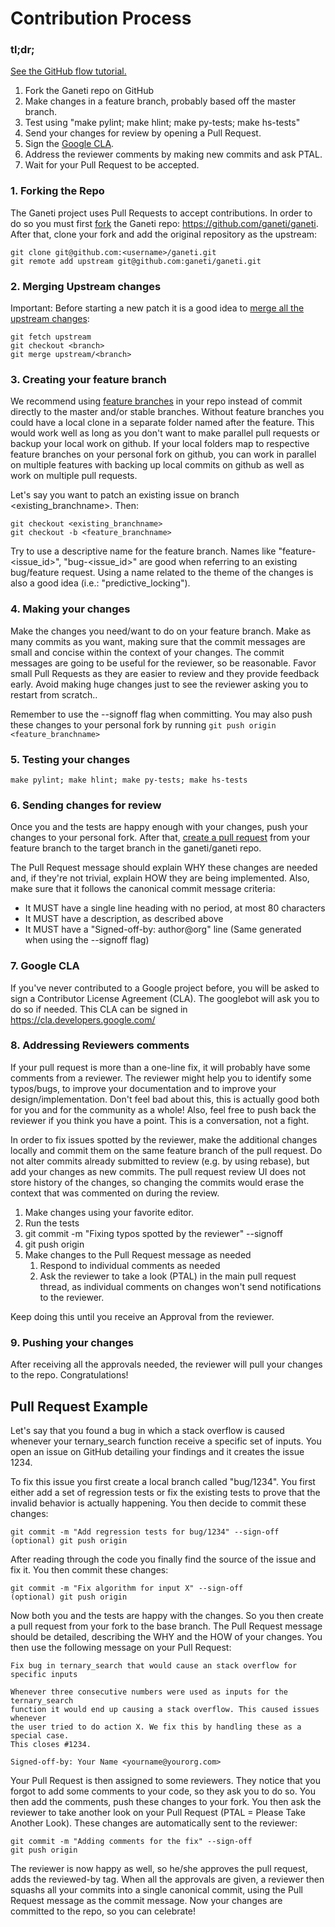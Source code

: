 # Contribution Process

### tl;dr;

[See the GitHub flow tutorial.](https://guides.github.com/introduction/flow/)
1.  Fork the Ganeti repo on GitHub
2.  Make changes in a feature branch, probably based off the master branch.
2.  Test using "make pylint; make hlint; make py-tests; make hs-tests"
3.  Send your changes for review by opening a Pull Request.
4.  Sign the [Google CLA](https://cla.developers.google.com/).
5.  Address the reviewer comments by making new commits and ask PTAL.
6.  Wait for your Pull Request to be accepted.

### 1. Forking the Repo

The Ganeti project uses Pull Requests to accept contributions. In order to do so
you must first [fork](https://help.github.com/articles/fork-a-repo/) the Ganeti
repo: https://github.com/ganeti/ganeti. After that, clone your fork and add the
original repository as the upstream:

```
git clone git@github.com:<username>/ganeti.git
git remote add upstream git@github.com:ganeti/ganeti.git
```

### 2. Merging Upstream changes

Important: Before starting a new patch it is a good idea to
[merge all the upstream changes](https://help.github.com/articles/syncing-a-fork/):

```
git fetch upstream
git checkout <branch>
git merge upstream/<branch>
```

### 3. Creating your feature branch
We recommend using
[feature branches](https://www.atlassian.com/git/tutorials/using-branches)
in your repo instead of commit directly to the master and/or stable branches.
Without feature branches you could have a local clone in a separate folder named
after the feature. This would work well as long as you don't want to make
parallel pull requests or backup your local work on github. If your local
folders map to respective feature branches on your personal fork on github, you
can work in parallel on multiple features with backing up local commits on
github as well as work on multiple pull requests.

Let's say you want to patch an existing issue on branch <existing_branchname>.
Then:
```
git checkout <existing_branchname>
git checkout -b <feature_branchname>
```

Try to use a descriptive name for the feature branch. Names like
"feature-<issue_id>", "bug-<issue_id>" are good when referring to an existing
bug/feature request. Using a name related to the theme of the changes is also a
good idea (i.e.: "predictive_locking").

### 4. Making your changes

Make the changes you need/want to do on your feature branch. Make as many
commits as you want, making sure that the commit messages are small and concise
within the context of your changes. The commit messages are going to be useful
for the reviewer, so be reasonable. Favor small Pull Requests as they are easier
to review and they provide feedback early. Avoid making huge changes just to see
the reviewer asking you to restart from scratch..

Remember to use the --signoff flag when committing. You may also push these
changes to your personal fork by running `git push origin <feature_branchname>`

### 5. Testing your changes

`make pylint; make hlint; make py-tests; make hs-tests`

### 6. Sending changes for review

Once you and the tests are happy enough with your changes, push your changes to
your personal fork. After that,
[create a pull request](https://help.github.com/articles/creating-a-pull-request/)
from your feature branch to the target branch in the ganeti/ganeti repo.

The Pull Request message should explain WHY these changes are needed and, if
they're not trivial, explain HOW they are being implemented. Also, make sure
that it follows the canonical commit message criteria: 

* It MUST have a single line heading with no period, at most 80 characters
* It MUST have a description, as described above
* It MUST have a "Signed-off-by: author@org" line (Same generated when using
  the --signoff flag)

### 7. Google CLA

If you've never contributed to a Google project before, you will be asked to
sign a Contributor License Agreement (CLA). The googlebot will ask you to do so
if needed. This CLA can be signed in https://cla.developers.google.com/

### 8. Addressing Reviewers comments
If your pull request is more than a one-line fix, it will probably have some
comments from a reviewer. The reviewer might help you to identify some
typos/bugs, to improve your documentation and to improve your
design/implementation. Don't feel bad about this, this is actually good both for
you and for the community as a whole! Also, feel free to push back the reviewer
if you think you have a point. This is a conversation, not a fight.

In order to fix issues spotted by the reviewer, make the additional changes
locally and commit them on the same feature branch of the pull request.  Do not
alter commits already submitted to review (e.g. by using rebase), but add your
changes as new commits. The pull request review UI does not store history of the
changes, so changing the commits would erase the context that was commented on
during the review.

1.  Make changes using your favorite editor.
2.  Run the tests
3.  git commit -m "Fixing typos spotted by the reviewer" --signoff
4.  git push origin
5.  Make changes to the Pull Request message as needed
    1.  Respond to individual comments as needed
    2.  Ask the reviewer to take a look (PTAL) in the main pull request thread,
        as individual comments on changes won't send notifications to the reviewer.

Keep doing this until you receive an Approval from the reviewer.

### 9. Pushing your changes
After receiving all the approvals needed, the reviewer will pull your changes to
the repo. Congratulations!

## Pull Request Example

Let's say that you found a bug in which a stack overflow is caused whenever your
ternary_search function receive a specific set of inputs. You open an issue on
GitHub detailing your findings and it creates the issue 1234.

To fix this issue you first create a local branch called "bug/1234". You first
either add a set of regression tests or fix the existing tests to prove that the
invalid behavior is actually happening. You then decide to commit these changes:

```
git commit -m "Add regression tests for bug/1234" --sign-off
(optional) git push origin
```
After reading through the code you finally find the source of the issue and fix
it. You then commit these changes:

```
git commit -m "Fix algorithm for input X" --sign-off
(optional) git push origin
```
Now both you and the tests are happy with the changes. So you then create a pull
request from your fork to the base branch. The Pull Request message should be
detailed, describing the WHY and the HOW of your changes. You then use the
following message on your Pull Request:

```
Fix bug in ternary_search that would cause an stack overflow for specific inputs

Whenever three consecutive numbers were used as inputs for the ternary_search
function it would end up causing a stack overflow. This caused issues whenever
the user tried to do action X. We fix this by handling these as a special case.
This closes #1234.

Signed-off-by: Your Name <yourname@yourorg.com>
```
Your Pull Request is then assigned to some reviewers. They notice that you forgot
to add some comments to your code, so they ask you to do so. You then add the
comments, push these changes to your fork. You then ask the reviewer to take
another look on your Pull Request (PTAL = Please Take Another Look). These
changes are automatically sent to the reviewer:

```
git commit -m "Adding comments for the fix" --sign-off
git push origin
```

The reviewer is now happy as well, so he/she approves the pull request, adds the
reviewed-by tag. When all the approvals are given, a reviewer then squashs all
your commits into a single canonical commit, using the Pull Request message as
the commit message. Now your changes are committed to the repo, so you can
celebrate!
